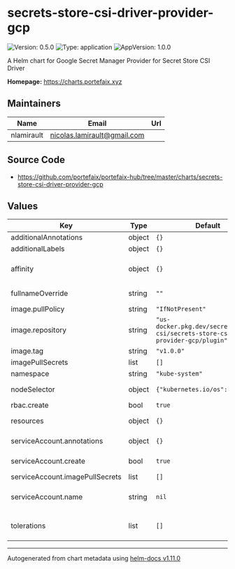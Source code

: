 # secrets-store-csi-driver-provider-gcp

![Version: 0.5.0](https://img.shields.io/badge/Version-0.5.0-informational?style=flat-square) ![Type: application](https://img.shields.io/badge/Type-application-informational?style=flat-square) ![AppVersion: 1.0.0](https://img.shields.io/badge/AppVersion-1.0.0-informational?style=flat-square)

A Helm chart for Google Secret Manager Provider for Secret Store CSI Driver

**Homepage:** <https://charts.portefaix.xyz>

## Maintainers

| Name       | Email                         | Url |
| ---------- | ----------------------------- | --- |
| nlamirault | <nicolas.lamirault@gmail.com> |     |

## Source Code

- <https://github.com/portefaix/portefaix-hub/tree/master/charts/secrets-store-csi-driver-provider-gcp>

## Values

| Key                             | Type   | Default                                                                              | Description                                                                                                             |
| ------------------------------- | ------ | ------------------------------------------------------------------------------------ | ----------------------------------------------------------------------------------------------------------------------- |
| additionalAnnotations           | object | `{}`                                                                                 | Additional annotations to add to metadata                                                                               |
| additionalLabels                | object | `{}`                                                                                 | Additional labels to add to metadata                                                                                    |
| affinity                        | object | `{}`                                                                                 | Affinity settings for pod assignment # Ref: https://kubernetes.io/docs/concepts/configuration/assign-pod-node/          |
| fullnameOverride                | string | `""`                                                                                 | Provide a name to substitute for the full names of resources                                                            |
| image.pullPolicy                | string | `"IfNotPresent"`                                                                     |                                                                                                                         |
| image.repository                | string | `"us-docker.pkg.dev/secretmanager-csi/secrets-store-csi-driver-provider-gcp/plugin"` |                                                                                                                         |
| image.tag                       | string | `"v1.0.0"`                                                                           |                                                                                                                         |
| imagePullSecrets                | list   | `[]`                                                                                 |                                                                                                                         |
| namespace                       | string | `"kube-system"`                                                                      | Namespace to deploy the Secret Store CSI Driver                                                                         |
| nodeSelector                    | object | `{"kubernetes.io/os":"linux"}`                                                       | Node labels for pod assignment # Ref: https://kubernetes.io/docs/user-guide/node-selection/                             |
| rbac.create                     | bool   | `true`                                                                               | If true, create & use RBAC resources                                                                                    |
| resources                       | object | `{}`                                                                                 | Container resources (requests and limits for cpu and memory)                                                            |
| serviceAccount.annotations      | object | `{}`                                                                                 | ServiceAccount annotations. # Use case: GKE Workload Identity for service accounts                                      |
| serviceAccount.create           | bool   | `true`                                                                               | Specifies whether a ServiceAccount should be created, require rbac true                                                 |
| serviceAccount.imagePullSecrets | list   | `[]`                                                                                 |                                                                                                                         |
| serviceAccount.name             | string | `nil`                                                                                | The name of the ServiceAccount to use. # If not set and create is true, a name is generated using the fullname template |
| tolerations                     | list   | `[]`                                                                                 | Tolerations for pod assignment # Ref: https://kubernetes.io/docs/concepts/configuration/taint-and-toleration/           |

---

Autogenerated from chart metadata using [helm-docs v1.11.0](https://github.com/norwoodj/helm-docs/releases/v1.11.0)
